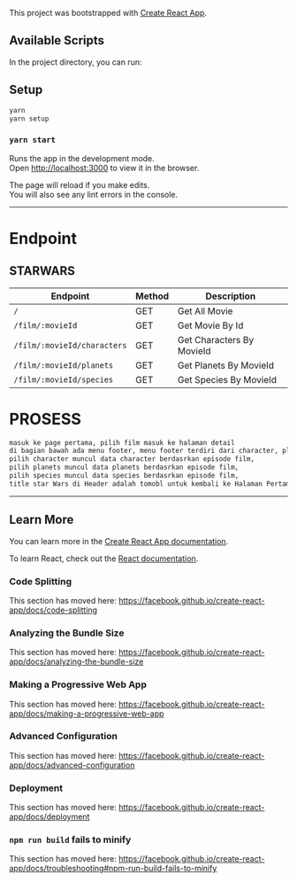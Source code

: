 This project was bootstrapped with [Create React App](https://github.com/facebook/create-react-app).

## Available Scripts

In the project directory, you can run:

## Setup

```sh
yarn
yarn setup
```

### `yarn start`

Runs the app in the development mode.<br>
Open [http://localhost:3000](http://localhost:3000) to view it in the browser.

The page will reload if you make edits.<br>
You will also see any lint errors in the console.

---

# Endpoint

## STARWARS

| Endpoint                    | Method | Description               |
| --------------------------- | ------ | ------------------------- |
| `/`                         | GET    | Get All Movie             |
| `/film/:movieId`            | GET    | Get Movie By Id           |
| `/film/:movieId/characters` | GET    | Get Characters By MovieId |
| `/film/:movieId/planets`    | GET    | Get Planets By MovieId    |
| `/film/:movieId/species`    | GET    | Get Species By MovieId    |

# PROSESS

```sh
masuk ke page pertama, pilih film masuk ke halaman detail
di bagian bawah ada menu footer, menu footer terdiri dari character, planets, species
pilih character muncul data character berdasrkan episode film,
pilih planets muncul data planets berdasrkan episode film,
pilih species muncul data species berdasrkan episode film,
title star Wars di Header adalah tomobl untuk kembali ke Halaman Pertama
```

---

## Learn More

You can learn more in the [Create React App documentation](https://facebook.github.io/create-react-app/docs/getting-started).

To learn React, check out the [React documentation](https://reactjs.org/).

### Code Splitting

This section has moved here: https://facebook.github.io/create-react-app/docs/code-splitting

### Analyzing the Bundle Size

This section has moved here: https://facebook.github.io/create-react-app/docs/analyzing-the-bundle-size

### Making a Progressive Web App

This section has moved here: https://facebook.github.io/create-react-app/docs/making-a-progressive-web-app

### Advanced Configuration

This section has moved here: https://facebook.github.io/create-react-app/docs/advanced-configuration

### Deployment

This section has moved here: https://facebook.github.io/create-react-app/docs/deployment

### `npm run build` fails to minify

This section has moved here: https://facebook.github.io/create-react-app/docs/troubleshooting#npm-run-build-fails-to-minify
